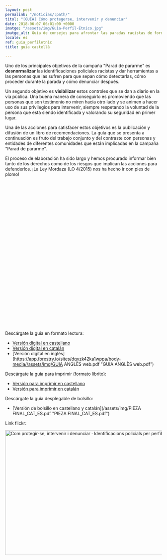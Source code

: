 ```yaml
---
layout: post
permalink: "/noticias/:path/"
titol: "[GUÍA] Cómo protegerse, intervenir y denunciar"
date: 2018-06-07 06:01:00 +0000
imatge: "/assets/img/Guia-Perfil-Etnico.jpg"
imatge_alt: Guia de consejos para afrontar las paradas racistas de forma segura
locale: es
ref: guia_perfiletnic
title: guia castellà

---
```

Uno de los principales objetivos de la campaña "Parad de pararme" es **desnormalizar** las identificaciones policiales racistas y dar herramientas a las personas que las sufren para que sepan cómo detectarlas, cómo proceder durante la parada y cómo denunciar después.

Un segundo objetivo es **visibilizar** estos controles que se dan a diario en la vía pública. Una buena manera de conseguirlo es promoviendo que las personas que son testimonio no miren hacia otro lado y se animen a hacer uso de sus privilegios para intervenir, siempre respetando la voluntad de la persona que está siendo identificada y valorando su seguridad en primer lugar.

Una de las acciones para satisfacer estos objetivos es la publicación y difusión de un libro de recomendaciones. La guía que se presenta a continuación es fruto del trabajo conjunto y del contraste con personas y entidades de diferentes comunidades que están implicadas en la campaña "Parad de pararme".

El proceso de elaboración ha sido largo y hemos procurado informar bien tanto de los derechos como de los riesgos que implican las acciones para defenderlos. ¡La Ley Mordaza (LO 4/2015) nos ha hecho ir con pies de plomo!

<div data-configid="11305186/62135812" style="width:600px; height:464px;" class="issuuembed"></div>
<script type="text/javascript" src="//e.issuu.com/embed.js" async="true"></script>

Descárgate la guía en formato lectura:

* [Versión digital en castellano](/assets/img/PDP-c2-es.pdf)
* [Versión digital en catalán](https://www.pareudepararme.org/assets/img/PDP-c2-ca.pdf "Guía catalán")
* [Versión digital en inglés](https://app.forestry.io/sites/dqvzk42ka1wppa/body-media//assets/img/GUIA ANGLÈS web.pdf "GUIA ANGLÈS web.pdf")

Descárgate la guía para imprimir (formato librito):

* [Versión para imprimir en castellano](/assets/img/PDP-c2-print-es.pdf)
* [Versión para imprimir en catalán](https://www.pareudepararme.org/assets/img/PDP-c2-print-ca.pdf "guía para imprimir en catalán")

Descárgate la guía desplegable de bolsillo:

* [Versión de bolsillo en castellano y catalán](/assets/img/PIEZA FINAL_CAT_ES.pdf "PIEZA FINAL_CAT_ES.pdf")

Link flickr:

<a data-flickr-embed="true" data-header="true" data-footer="true" href="https://www.flickr.com/photos/31631303@N02/albums/72157697707243524" title="Com protegir-se, intervenir i denunciar · Identificacions policials per perfil ètnic">
<img src="https://farm2.staticflickr.com/1816/42936247631_72e0472cea_c.jpg" width="800" height="400" alt="Com protegir-se, intervenir i denunciar · Identificacions policials per perfil ètnic">
</a>
<script async src="//embedr.flickr.com/assets/client-code.js" charset="utf-8"></script>